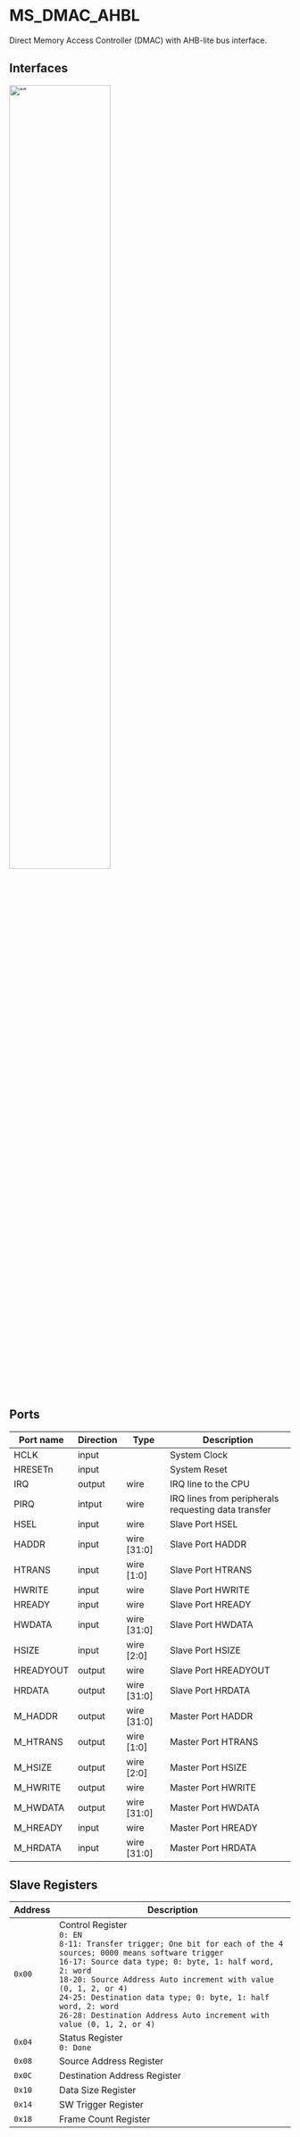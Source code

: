 # MS_DMAC_AHBL
Direct Memory Access Controller (DMAC) with AHB-lite bus interface.

## Interfaces

<img src="./docs/bb.svg" width="60%" alt= “” >

## Ports

| Port name | Direction | Type        | Description |
| --------- | --------- | ----------- | ----------- |
| HCLK      | input     |             | System Clock            |
| HRESETn   | input     |             | System Reset            |
| IRQ       | output    | wire        | IRQ line to the CPU           |
| PIRQ       | intput    | wire        | IRQ lines from peripherals requesting data transfer |
| HSEL      | input     | wire        | Slave Port HSEL       |
| HADDR     | input     | wire [31:0] | Slave Port HADDR      |
| HTRANS    | input     | wire [1:0]  | Slave Port HTRANS     |
| HWRITE    | input     | wire        | Slave Port HWRITE     |
| HREADY    | input     | wire        | Slave Port HREADY     |
| HWDATA    | input     | wire [31:0] | Slave Port HWDATA     |
| HSIZE     | input     | wire [2:0]  | Slave Port HSIZE      |
| HREADYOUT | output    | wire        | Slave Port HREADYOUT  |
| HRDATA    | output    | wire [31:0] | Slave Port HRDATA     |
| M_HADDR   | output    | wire [31:0] | Master Port HADDR     |
| M_HTRANS  | output    | wire [1:0]  | Master Port HTRANS    |
| M_HSIZE   | output    | wire [2:0]  | Master Port HSIZE     |
| M_HWRITE  | output    | wire        | Master Port HWRITE    |
| M_HWDATA  | output    | wire [31:0] | Master Port HWDATA    |
| M_HREADY  | input     | wire        | Master Port HREADY    |
| M_HRDATA  | input     | wire [31:0] | Master Port HRDATA    |

## Slave Registers
| Address | Description |
| --------- | --------- |
|``0x00`` |Control Register <br>``0: EN ``<br>``8-11: Transfer trigger; One bit for each of the 4 sources; 0000 means software trigger`` <br>``16-17: Source data type; 0: byte, 1: half word, 2: word`` <br>``18-20: Source Address Auto increment with value (0, 1, 2, or 4)`` <br>``24-25: Destination data type; 0: byte, 1: half word, 2: word`` <br>``26-28: Destination Address Auto increment with value (0, 1, 2, or 4)`` |
|``0x04`` |Status Register <br>``0: Done`` |
|``0x08`` |Source Address Register |
|``0x0C`` |Destination Address Register |
|``0x10`` |Data Size Register |
|``0x14`` |SW Trigger Register|
|``0x18`` |Frame Count Register|

